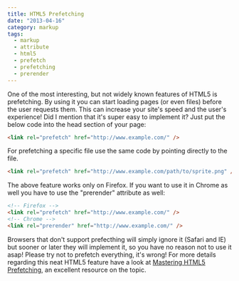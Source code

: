 ```yaml
---
title: HTML5 Prefetching
date: "2013-04-16"
category: markup
tags:
  - markup
  - attribute
  - html5
  - prefetch
  - prefetching
  - prerender
---
```


One of the most interesting, but not widely known features of HTML5 is prefetching. By using it you can start loading pages (or even files) before the user requests them. This can increase your site's speed and the user's experience! Did I mention that it's super easy to implement it? Just put the below code into the head section of your page:

```html
<link rel="prefetch" href="http://www.example.com/" />
```

For prefetching a specific file use the same code by pointing directly to the file.

```html
<link rel="prefetch" href="http://www.example.com/path/to/sprite.png" />
```

The above feature works only on Firefox. If you want to use it in Chrome as well you have to use the "prerender" attribute as well:

```html
<!-- Firefox -->
<link rel="prefetch" href="http://www.example.com/" />
<!-- Chrome -->
<link rel="prerender" href="http://www.example.com/" />
```

Browsers that don't support prefecthing will simply ignore it (Safari and IE) but sooner or later they will implement it, so you have no reason not to use it asap! Please try not to prefetch everything, it's wrong! For more details regarding this neat HTML5 feature have a look at [Mastering HTML5 Prefetching](http://www.catswhocode.com/blog/mastering-html5-prefetching "Mastering HTML5 Prefetching"), an excellent resource on the topic.
